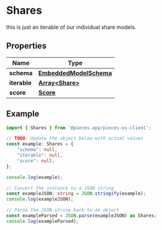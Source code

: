 
# Shares

this is just an iterable of our individual share models.

## Properties

Name | Type
------------ | -------------
**schema** | [**EmbeddedModelSchema**](EmbeddedModelSchema)
**iterable** | [**Array&lt;Share&gt;**](Share)
**score** | [**Score**](Score)

## Example

```typescript
import { Shares } from '@pieces.app/pieces-os-client';

// TODO: Update the object below with actual values
const example: Shares = {
    "schema": null,
    "iterable": null,
    "score": null,
};

console.log(example);

// Convert the instance to a JSON string
const exampleJSON: string = JSON.stringify(example);
console.log(exampleJSON);

// Parse the JSON string back to an object
const exampleParsed = JSON.parse(exampleJSON) as Shares;
console.log(exampleParsed);
```


